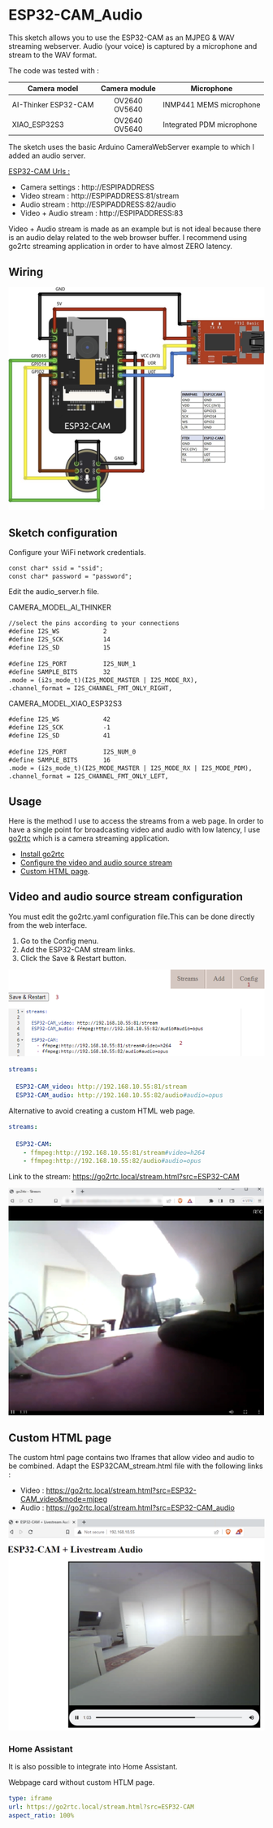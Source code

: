 # ESP32-CAM_Audio

This sketch allows you to use the ESP32-CAM as an MJPEG & WAV streaming webserver.
Audio (your voice) is captured by a microphone and stream to the WAV format.

The code was tested  with :

| Camera model         | Camera module    | Microphone                |
| -------------------- |:----------------:| ------------------------- |
| AI-Thinker ESP32-CAM | OV2640<br>OV5640 | INMP441 MEMS microphone   |
| XIAO_ESP32S3         | OV2640<br>OV5640 | Integrated PDM microphone |


The sketch uses the basic Arduino CameraWebServer example to which I added an audio server.

<u>ESP32-CAM Urls : </u>

- Camera settings : http://ESPIPADDRESS
- Video stream : http://ESPIPADDRESS:81/stream
- Audio stream : http://ESPIPADDRESS:82/audio
- Video + Audio stream : http://ESPIPADDRESS:83


Video + Audio stream is made as an example but is not ideal because there is an audio delay related to the web browser buffer.
I recommend using go2rtc streaming application in order to have almost ZERO latency.

## Wiring

![Alt text](/img/image-4.png)

## Sketch configuration

Configure your WiFi network credentials.
```
const char* ssid = "ssid";
const char* password = "password";
```
Edit the audio_server.h file.

CAMERA_MODEL_AI_THINKER 
```
//select the pins according to your connections
#define I2S_WS            2 
#define I2S_SCK           14 
#define I2S_SD            15 

#define I2S_PORT          I2S_NUM_1
#define SAMPLE_BITS       32
.mode = (i2s_mode_t)(I2S_MODE_MASTER | I2S_MODE_RX),
.channel_format = I2S_CHANNEL_FMT_ONLY_RIGHT,
```
CAMERA_MODEL_XIAO_ESP32S3
```
#define I2S_WS            42 
#define I2S_SCK           -1
#define I2S_SD            41

#define I2S_PORT          I2S_NUM_0
#define SAMPLE_BITS       16
.mode = (i2s_mode_t)(I2S_MODE_MASTER | I2S_MODE_RX | I2S_MODE_PDM),
.channel_format = I2S_CHANNEL_FMT_ONLY_LEFT,
```

## Usage

Here is the method I use to access the streams from a web page.
In order to have a single point for broadcasting video and audio with low latency, I use 
[go2rtc](https://github.com/AlexxIT/go2rtc) which is a camera streaming application.

- [Install go2rtc](https://github.com/AlexxIT/go2rtc#fast-start)
- [Configure the video and audio source stream](#Video-and-audio-source-stream-configuration)
- [Custom HTML page](#Custom-HTML-page).

## Video and audio source stream configuration
You must edit the go2rtc.yaml configuration file.This can be done directly from the web interface.

1. Go to the Config menu.
2. Add the ESP32-CAM stream links.
3. Click the Save & Restart button.

![Alt text](/img/image-1.png)

```yaml
streams:

  ESP32-CAM_video: http://192.168.10.55:81/stream
  ESP32-CAM_audio: http://192.168.10.55:82/audio#audio=opus
```
Alternative to avoid creating a custom HTML web page.
```yaml
streams:

  ESP32-CAM:
    - ffmpeg:http://192.168.10.55:81/stream#video=h264
    - ffmpeg:http://192.168.10.55:82/audio#audio=opus
```
Link to the stream: https://go2rtc.local/stream.html?src=ESP32-CAM

![Alt text](/img/image-3.png)

## Custom HTML page
The custom html page contains two Iframes that allow video and audio to be combined.
Adapt the ESP32CAM_stream.html file with the following links :

- Video : https://go2rtc.local/stream.html?src=ESP32-CAM_video&mode=mjpeg
- Audio : https://go2rtc.local/stream.html?src=ESP32-CAM_audio

![Alt text](/img/image-2.png)

### Home Assistant

It is also possible to integrate into Home Assistant.

Webpage card without custom HTLM page.
```yaml
type: iframe
url: https://go2rtc.local/stream.html?src=ESP32-CAM
aspect_ratio: 100%
```
